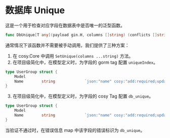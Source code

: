 # 数据库 Unique

这是一个用于检查对应字段在数据表中是否唯一的泛型函数。

```go
func DbUnique[T any](payload gin.H, columns []string) (conflicts []string, err error)
```

通常情况下该函数并不需要被手动调用，我们提供了三种方案：

1. 在 cosy.Core 中调用 `SetUnique(columns ...string)` 方法。
2. 在项目级简化中，在模型定义时，为字段的 gorm tag 配置 `uniqueIndex`。

```go
type UserGroup struct {
	Model
	Name        string             `json:"name" cosy:"add:required;update:omitempty;list:fussy" gorm:"uniqueIndex"`
}
```

3. 在项目级简化中，在模型定义时，为字段的 cosy Tag 配置 `db_unique`。

```go
type UserGroup struct {
	Model
	Name        string             `json:"name" cosy:"add:required;update:omitempty;list:fussy;db_unique"`
}
```

当验证不通过时，在错误信息 map 中该字段的错误标识为 `db_unique`。
